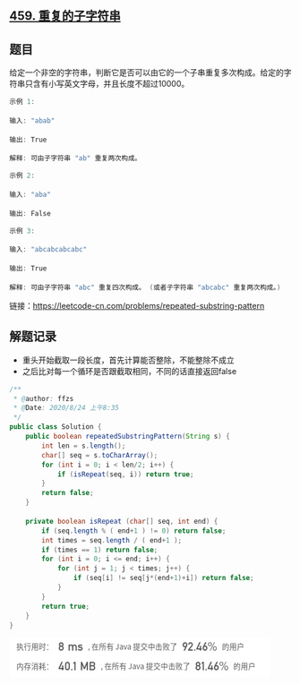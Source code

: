 ## [459. 重复的子字符串](https://leetcode-cn.com/problems/repeated-substring-pattern/)

## 题目

给定一个非空的字符串，判断它是否可以由它的一个子串重复多次构成。给定的字符串只含有小写英文字母，并且长度不超过10000。

```java
示例 1:

输入: "abab"

输出: True

解释: 可由子字符串 "ab" 重复两次构成。
```

```java
示例 2:

输入: "aba"

输出: False
```

```java
示例 3:

输入: "abcabcabcabc"

输出: True

解释: 可由子字符串 "abc" 重复四次构成。 (或者子字符串 "abcabc" 重复两次构成。)
```


链接：https://leetcode-cn.com/problems/repeated-substring-pattern

## 解题记录

+ 重头开始截取一段长度，首先计算能否整除，不能整除不成立
+ 之后比对每一个循环是否跟截取相同，不同的话直接返回false

```java
/**
 * @author: ffzs
 * @Date: 2020/8/24 上午8:35
 */
public class Solution {
    public boolean repeatedSubstringPattern(String s) {
        int len = s.length();
        char[] seq = s.toCharArray();
        for (int i = 0; i < len/2; i++) {
            if (isRepeat(seq, i)) return true;
        }
        return false;
    }

    private boolean isRepeat (char[] seq, int end) {
        if (seq.length % ( end+1 ) != 0) return false;
        int times = seq.length / ( end+1 );
        if (times == 1) return false;
        for (int i = 0; i <= end; i++) {
            for (int j = 1; j < times; j++) {
                if (seq[i] != seq[j*(end+1)+i]) return false;
            }
        }
        return true;
    }
}
```

![image-20200824091054259](README.assets/image-20200824091054259.png)